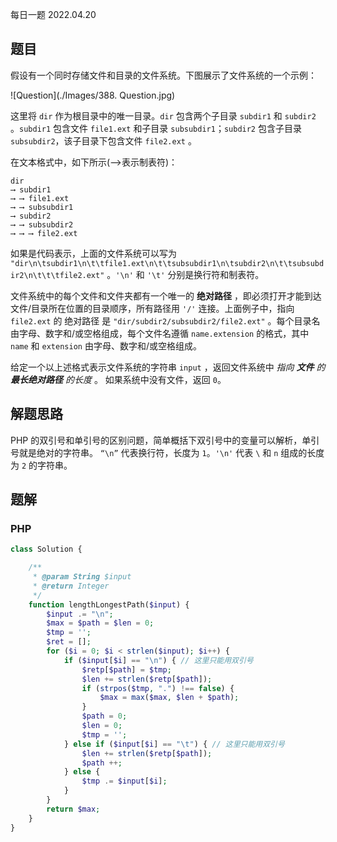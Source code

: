 每日一题 2022.04.20

## 题目

假设有一个同时存储文件和目录的文件系统。下图展示了文件系统的一个示例：

![Question](./Images/388. Question.jpg)

这里将 `dir` 作为根目录中的唯一目录。`dir` 包含两个子目录 `subdir1` 和 `subdir2` 。`subdir1` 包含文件 `file1.ext` 和子目录 `subsubdir1`；`subdir2` 包含子目录 `subsubdir2`，该子目录下包含文件 `file2.ext` 。

在文本格式中，如下所示(⟶表示制表符)：

```
dir
⟶ subdir1
⟶ ⟶ file1.ext
⟶ ⟶ subsubdir1
⟶ subdir2
⟶ ⟶ subsubdir2
⟶ ⟶ ⟶ file2.ext
```

如果是代码表示，上面的文件系统可以写为 `"dir\n\tsubdir1\n\t\tfile1.ext\n\t\tsubsubdir1\n\tsubdir2\n\t\tsubsubdir2\n\t\t\tfile2.ext"` 。`'\n'` 和 `'\t'` 分别是换行符和制表符。

文件系统中的每个文件和文件夹都有一个唯一的 **绝对路径** ，即必须打开才能到达文件/目录所在位置的目录顺序，所有路径用 `'/'` 连接。上面例子中，指向 `file2.ext` 的 绝对路径 是 `"dir/subdir2/subsubdir2/file2.ext"` 。每个目录名由字母、数字和/或空格组成，每个文件名遵循 `name.extension` 的格式，其中 `name` 和 `extension` 由字母、数字和/或空格组成。

给定一个以上述格式表示文件系统的字符串 `input` ，返回文件系统中 *指向 **文件** 的 **最长绝对路径** 的长度* 。 如果系统中没有文件，返回 `0`。

## 解题思路

PHP 的双引号和单引号的区别问题，简单概括下双引号中的变量可以解析，单引号就是绝对的字符串。
`“\n”` 代表换行符，长度为 `1`。`'\n'` 代表 `\` 和 `n` 组成的长度为 `2` 的字符串。

## 题解

### PHP

```PHP
class Solution {

    /**
     * @param String $input
     * @return Integer
     */
    function lengthLongestPath($input) {
        $input .= "\n";
        $max = $path = $len = 0;
        $tmp = '';
        $ret = [];
        for ($i = 0; $i < strlen($input); $i++) {
            if ($input[$i] == "\n") { // 这里只能用双引号
                $retp[$path] = $tmp;
                $len += strlen($retp[$path]);
                if (strpos($tmp, ".") !== false) {
                    $max = max($max, $len + $path);
                }
                $path = 0;
                $len = 0;
                $tmp = '';
            } else if ($input[$i] == "\t") { // 这里只能用双引号
                $len += strlen($retp[$path]);
                $path ++;
            } else {
                $tmp .= $input[$i];
            }
        }
        return $max;
    }
}
```
